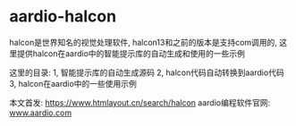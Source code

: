 # aardio-halcon

halcon是世界知名的视觉处理软件, halcon13和之前的版本是支持com调用的, 这里提供halcon在aardio中的智能提示库的自动生成和使用的一些示例

这里的目录:
1, 智能提示库的自动生成源码
2, halcon代码自动转换到aardio代码
3, halcon在aardio中的一些使用示例

本文首发: https://www.htmlayout.cn/search/halcon
aardio编程软件官网: www.aardio.com
